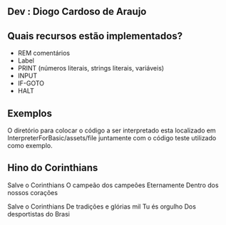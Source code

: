 ## Dev : Diogo Cardoso de Araujo

## Quais recursos estão implementados?
- REM comentários
- Label
- PRINT (números literais, strings literais, variáveis)
- INPUT
- IF-GOTO
- HALT

## Exemplos
O diretório para colocar o código a ser interpretado esta localizado em InterpreterForBasic/assets/file juntamente com o código teste utilizado como exemplo.


## Hino do Corinthians

Salve o Corinthians
O campeão dos campeões
Eternamente
Dentro dos nossos corações

Salve o Corinthians
De tradições e glórias mil
Tu és orgulho
Dos desportistas do Brasi